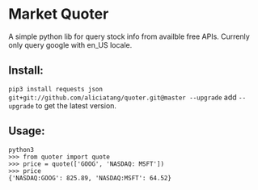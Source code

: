 # Market Quoter
A simple python lib for query stock info from availble free APIs.
Currenly only query google with en_US locale.

## Install:
`pip3 install requests json git+git://github.com/aliciatang/quoter.git@master --upgrade`
add `--upgrade` to get the latest version.

## Usage:
```
python3
>>> from quoter import quote
>>> price = quote(['GOOG', 'NASDAQ: MSFT'])
>>> price
{'NASDAQ:GOOG': 825.89, 'NASDAQ:MSFT': 64.52}
```
